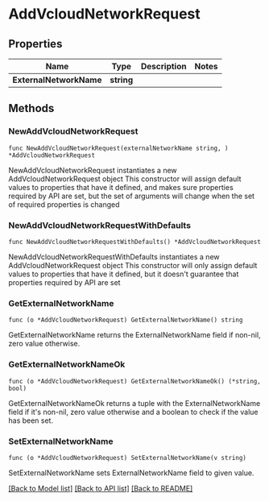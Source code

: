 # AddVcloudNetworkRequest

## Properties

Name | Type | Description | Notes
------------ | ------------- | ------------- | -------------
**ExternalNetworkName** | **string** |  | 

## Methods

### NewAddVcloudNetworkRequest

`func NewAddVcloudNetworkRequest(externalNetworkName string, ) *AddVcloudNetworkRequest`

NewAddVcloudNetworkRequest instantiates a new AddVcloudNetworkRequest object
This constructor will assign default values to properties that have it defined,
and makes sure properties required by API are set, but the set of arguments
will change when the set of required properties is changed

### NewAddVcloudNetworkRequestWithDefaults

`func NewAddVcloudNetworkRequestWithDefaults() *AddVcloudNetworkRequest`

NewAddVcloudNetworkRequestWithDefaults instantiates a new AddVcloudNetworkRequest object
This constructor will only assign default values to properties that have it defined,
but it doesn't guarantee that properties required by API are set

### GetExternalNetworkName

`func (o *AddVcloudNetworkRequest) GetExternalNetworkName() string`

GetExternalNetworkName returns the ExternalNetworkName field if non-nil, zero value otherwise.

### GetExternalNetworkNameOk

`func (o *AddVcloudNetworkRequest) GetExternalNetworkNameOk() (*string, bool)`

GetExternalNetworkNameOk returns a tuple with the ExternalNetworkName field if it's non-nil, zero value otherwise
and a boolean to check if the value has been set.

### SetExternalNetworkName

`func (o *AddVcloudNetworkRequest) SetExternalNetworkName(v string)`

SetExternalNetworkName sets ExternalNetworkName field to given value.



[[Back to Model list]](../README.md#documentation-for-models) [[Back to API list]](../README.md#documentation-for-api-endpoints) [[Back to README]](../README.md)


